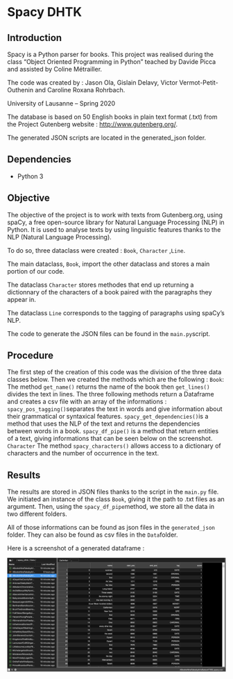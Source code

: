 # Spacy DHTK  

## Introduction  

Spacy is a Python parser for books. This project was realised during the class “Object Oriented Programming in Python” teached by Davide Picca and assisted by Coline Métrailler.  

The code was created by : Jason Ola, Gislain Delavy, Victor Vermot-Petit-Outhenin and Caroline Roxana Rohrbach.

University of Lausanne – Spring 2020

The database is based on 50 English books in plain text format (.txt) from the Project Gutenberg website : http://www.gutenberg.org/.  

The generated JSON scripts are located in the generated_json folder.  

## Dependencies
- Python 3

## Objective 

The objective of the project is to work with texts from Gutenberg.org, using spaCy, a free open-source library for Natural Language Processing (NLP) in Python. It is used to analyse texts by using linguistic features thanks to the NLP (Natural Language Processing).

To do so, three dataclass were created : 
`Book`, `Character` ,`Line`.

The main dataclass, `Book`, import the other dataclass and stores a main portion of our code.

The dataclass `Character` stores methodes that end up returning a dictionnary of the characters of a book paired with the paragraphs they appear in. 

The dataclass `Line` corresponds to the tagging of paragraphs using spaCy’s NLP.

The code to generate the JSON files can be found in the `main.py`script. 

## Procedure 
The first step of the creation of this code was the division of the three data classes below. Then we created the methods which are the following : 
`Book`:
The method `get_name()` returns the name of the book then `get_lines()` divides the text in lines.
The three following methods return a Dataframe and creates a csv file with an array of the informations : 
`spacy_pos_tagging()`separates the text in words and give information about their grammatical or syntaxical features. 
`spacy_get_dependencies()`is a method that uses the NLP of the text and returns the dependencies between words in a book. 
`spacy_df_pipe()` is a method that return entities of a text, giving informations that can be seen below on the screenshot.
`Character`
The method `spacy_characters()` allows access to a dictionary of characters and the number of occurrence in the text.


## Results 
The results are stored in JSON files thanks to the script in the `main.py` file. We initiated an instance of the class `Book`, giving it the path to .txt files as an argument. Then, using the `spacy_df_pipe`method, we store all the data in two different folders.

All of those informations can be found as json files in the `generated_json` folder. They can also be found as csv files in the `Data`folder.

Here is a screenshot of a generated dataframe : 

![DataFrame](images/df_example.png)